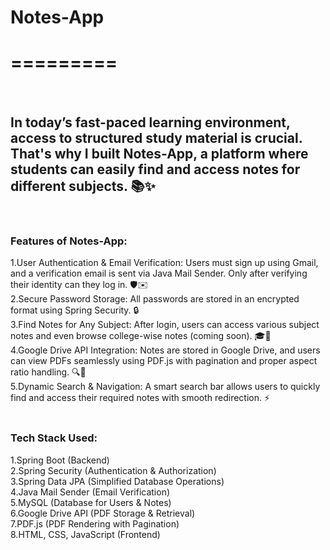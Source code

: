 # Notes-App
# =========
<br> 

## In today’s fast-paced learning environment, access to structured study material is crucial. That's why I built Notes-App, a platform where students can easily find and access notes for different subjects. 📚✨
<br>

### Features of Notes-App:
1.User Authentication & Email Verification: Users must sign up using Gmail, and a verification email is sent via Java Mail Sender. Only after verifying their identity can they log in. 🛡️✉️<br>
2.Secure Password Storage: All passwords are stored in an encrypted format using Spring Security. 🔒<br>
3.Find Notes for Any Subject: After login, users can access various subject notes and even browse college-wise notes (coming soon). 🎓📖<br>
4.Google Drive API Integration: Notes are stored in Google Drive, and users can view PDFs seamlessly using PDF.js with pagination and proper aspect ratio handling. 🔍📄<br>
5.Dynamic Search & Navigation: A smart search bar allows users to quickly find and access their required notes with smooth redirection. ⚡<br>
<br>

### Tech Stack Used: <br>
1.Spring Boot (Backend) <br>
2.Spring Security (Authentication & Authorization)<br>
3.Spring Data JPA (Simplified Database Operations)<br>
4.Java Mail Sender (Email Verification)<br>
5.MySQL (Database for Users & Notes)<br>
6.Google Drive API (PDF Storage & Retrieval)<br>
7.PDF.js (PDF Rendering with Pagination)<br>
8.HTML, CSS, JavaScript (Frontend)<br>
